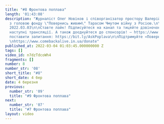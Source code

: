 ```yaml
---
title: "#8 Фронтова поплава"
length: '01:43:08'
description: "Журналіст Олег Новіков і співорганізатор простору Валерій Агєєв обговорюють
  з головою фонду \"Повернись живим\" Тарасом Чмутом війну з Росією.\n\nВипуск за
  2022.03.03\n\nСтавте лайк! Підписуйтеся на канал та тицяйте дзвіночок, щоб не пропустити
  наступні трансляції. А також доєднуйтеся до спонсорів! – https://www.youtube.com/channel/UCwCkRo2WQx_9JRWISLC47fw/join\n\n‼️Щоб
  поставити запитання: https://bit.ly/AskPoplava\n\nПідтримуйте «Повернись Живим»:
  \nhttps://www.comebackalive.in.ua/donate"
published_at: 2022-03-04 01:03:45.000000000 Z
tags: []
video_id: n7dzTdcoWh4
fragments: []
number: 8
number_str: '08'
short_title: "#8"
short_date: 4 бер
date: 4 березня
previous:
  number_str: '09'
  title: "#9 Фронтова поплава"
next:
  number_str: '07'
  title: "#7 Фронтова поплава"
layout: video
---
```


